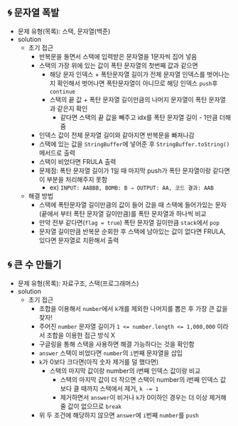 ## 🌀 문자열 폭발

- 문제 유형(목록): 스택, 문자열(백준)
- solution
  - 초기 접근
    - 반복문을 돌면서 스택에 입력받은 문자열을 1문자씩 집어 넣음
    - 스택의 가장 위에 있는 값이 폭탄 문자열의 첫번째 값과 같으면
      - 해당 문자 인덱스 + 폭탄문자열 길이가 전체 문자열 인덱스를 벗어나는지 확인해서 벗어나면 폭탄문자열이 아니므로 해당 인덱스 `push`후 `continue`
      - 스택의 끝 값 + 폭탄 문자열 길이만큼의 나머지 문자열이 폭탄 문자열과 같은지 확인
        - 같다면 스택의 끝 값을 빼주고 idx를 폭탄 문자열 길이 - 1만큼 더해줌
    - 인덱스 값이 전체 문자열 길이와 같아지면 반복문을 빠져나감
    - 스택에 있는 값을 `StringBuffer`에 넣어준 후 `StringBuffer.toString()` 메서드로 출력
    - 스택이 비었다면 FRULA 출력
    - 문제점: 폭탄 문자열 길이가 1일 때 마지막 push가 폭탄 문자열이랑 같다면 이 부분을 처리해주지 못함
      - ex) `INPUT: AABBB, BOMB: B ⇒ OUTPUT: AA, 코드 결과: AAB`
  - 해결 방법
    - 스택에 폭탄문자열 길이만큼의 값이 들어 갔을 때 스택에 들어가있는 문자(끝에서 부터 폭탄 문자열 길이만큼)를 폭탄 문자열과 하나씩 비교
    - 만약 전부 같다면(`flag = true`) 폭탄 문자열 길이만큼 `stack`에서 `pop`
    - 문자열 길이만큼 반복문 순회한 후 스택에 남아있는 값이 없다면 FRULA, 있다면 문자열로 치환해서 출력

## 🌀 큰 수 만들기

- 문제 유형(목록): 자료구조, 스택(프로그래머스)
- solution
  - 초기 접근
    - 조합을 이용해서 `number`에서 `k`개를 제외한 나머지를 뽑은 후 가장 큰 값을 찾자!
    - 주어진 `number` 문자열 길이가 `1 <= number.length <= 1,000,000` 이라서 조합을 이용한 접근 방식 X
    - 구글링을 통해 스택을 사용하면 해결 가능하다는 것을 확인함
    - `answer` 스택이 비었다면 `number`의 `i`번째 문자열을 삽입
    - `k`가 0보다 크다면(아직 숫자 제거를 덜 했다면)
      - 스택의 마지막 값이랑 number의 i번째 인덱스 값이랑 비교
        - 스택의 마지막 값이 더 작으면 스택이 number의 i번째 인덱스 값보다 클 때까지 스택에서 제거, `k -= 1`
        - 제거하면서 `answer`이 비거나 `k`가 0이하인 경우는 더 이상 제거해줄 값이 없으므로 `break`
    - 위 두 조건에 해당하지 않으면 `answer`에 `i`번째 `number`를 `push`
